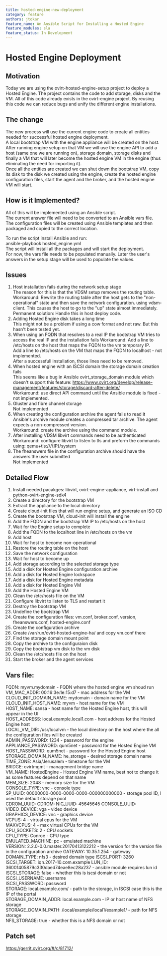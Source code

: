```yaml
---
title: hosted-engine-new-deployment
category: feature
authors: jtokar
feature_name: An Ansible Script for Installing a Hosted Engine
feature_modules: sla
feature_status: In Development 
---
```


# Hosted Engine Deployment 

## Motivation 

Today we are using the ovirt-hosted-engine-setup project to deploy a Hosted Engine. The project contains the code to add storage, 
disks and the VM. All of this code already exists in the ovirt-engine project. By reusing this code we can reduce bugs and unify
the different engine installations. 

## The change 

The new process will use the current engine code to create all entities needed for successful hosted engine deployment.   
A local bootstrap VM with the engine appliance will be created on the host. After running engine setup on that VM we will use the 
engine API to add a host (same one we are running on), storage domain, storage disks and finally a VM that will later become the 
hosted engine VM in the engine (thus eliminating the need for importing it).   
Once all the entities are created we can shut down the bootstrap VM, copy its disk to the disk we created using the engine, create the hosted engine configuration files, start the agent and the broker, and the hosted engine VM will start.   

## How is it Implemented?

All of this will be implemented using an Ansible script.  
The current answer file will need to be converted to an Ansible vars file.   
The configuration files will be created using Ansible templates and then packaged and copied to the correct location. 

To run the script install Ansible and run:   
    ansible-playbook hosted_engine.yml   
The script will install all the packages and will start the deployment.   
For now, the vars file needs to be populated manually. Later the user's answers in the setup stage will be used to populate the values. 

## Issues

1. Host installation fails during the network setup stage  
   The reason for this is that the VDSM setup removes the routing table.   
   Workaround: Rewrite the routing table after the host gets to the "non-operational" state and then save the network    configuration. 
   using vdsm-client. This causes the host to go to the "up" state almost immediately.   
   Permanent solution: Handle this in host deploy code.   
2. Adding Hosted Engine disk takes a long time   
   This might not be a problem if using a cow format and not raw. But this hasn't been tested yet.   
3. When using an FQDN that resolves to a real IP the bootstrap VM tries to access the real IP and the installation fails 
   Workaround: Add a line to /etc/hosts on the host that maps the FQDN to the vm temporary IP.  
               Add a line to /etc/hosts on the VM that maps the FQDN to localhost - not implemented.   
   After a successfull installation, those lines need to be removed.   
4. When hosted engine with an ISCSI domain the storage domain creation fails  
   This seems like a bug in Ansible ovirt_storage_domain module which doesn't support this feature: 
   https://www.ovirt.org/develop/release-management/features/storage/discard-after-delete/  
   Workaround: use direct API command until the Ansible module is fixed - not implemented.   
5. Gluster and fibre channel storage  
   Not implemented   
6. When creating the configuration archive the agent fails to read it  
   Ansible's archive module creates a compressed tar archive. The agent expects a non-compressed version.   
   Workaround: create the archive using the command module.    
7. After installing VDSM libvirt commands need to be authenticated  
   Workaround: configure libvirt to listen to tls and preform the commands using: qemu+tls:///{IP}/system
8. The fheanswers file in the configuration archive should have the answers the user submitted   
   Not implemented

## Detailed Flow

1. Install needed pacakges: libvirt, ovirt-engine-appliance, virt-install and python-ovirt-engine-sdk4
2. Create a directory for the bootstrap VM 
3. Extract the appliance to the local directory
4. Create cloud-init files that will run engine setup, and generate an ISO CD 
5. Create the bootstrap VM, cloud-init will install the engine
6. Add the FQDN and the bootstrap VM IP to /etc/hosts on the host
7. Wait for the Engine setup to complete
8. Add the FQDN to the localhost line in /etc/hosts on the vm 
9. Add host 
10. Wait for host to become non-operational
11. Restore the routing table on the host
12. Save the network configuration 
13. Wait for host to become up
14. Add storage according to the selected storage type 
15. Add a disk for Hosted Engine configuration archive 
16. Add a disk for Hosted Engine lockspace
17. Add a disk for Hosted Engine metadata
18. Add a disk for Hosted Engine VM 
19. Add the Hosted Engine VM
20. Clean the /etc/hosts file on the VM
21. Configure libvirt to listen to TLS and restart it
23. Destroy the bootstrap VM 
23. Undefine the bootstrap VM
24. Create the configuration files: vm.conf, broker.conf, version, fheanswers.conf, hosted-engine.conf
25. Create the configuration archive 
26. Create /var/run/ovirt-hosted-engine-ha/ and copy vm.conf there  
27. Find the storage domain mount point 
28. Copy the archive to the configuraion disk 
29. Copy the bootstrap vm disk to the vm disk
30. Clean the /etc/hosts file on the host
31. Start the broker and the agent services  

## Vars file: 

FQDN: myvm.mydomain - FQDN where the hosted engine vm shoud run   
VM_MAC_ADDR: 00:16:3e:1e:15:d7 - mac address for the VM   
CLOUD_INIT_DOMAIN_NAME: mydomain - domain name for the VM  
CLOUD_INIT_HOST_NAME: myvm - host name for the VM   
HOST_NAME: sansa - host name for the Hosted Engine host, this will appear in the UI  
HOST_ADDRESS: local.example.local1.com - host address for the Hosted Engine host  
LOCAL_VM_DIR: /usr/localvm - the local directory on the host where the all the configuration files will be created   
ADMIN_PASSWORD: 1234 - password for the engine   
APPLIANCE_PASSWORD: qum5net - password for the Hosted Engine VM   
HOST_PASSWORD: qum5net - password for the Hosted Engine host   
STORAGE_DOMAIN_NAME: he_storage - desired storage domain name   
TIME_ZONE: Asia/Jerusalem - timezone for the VM   
BRIDGE: ovirtmgmt - management bridge name   
VM_NAME: HostedEngine - Hosted Engine VM name, best not to change it as some features depend on that name   
MEM_SIZE: 2048 - memory size for the VM  
CONSOLE_TYPE: vnc - console type   
SP_UUID: 00000000-0000-0000-0000-000000000000 - storage pool ID, I used the default storage pool   
CDROM_UUID:
CDROM:
NIC_UUID: 45645645 
CONSOLE_UUID:
VIDEO_DEVICE: vga - video device   
GRAPHICS_DEVICE: vnc - graphics device  
VCPUS: 4 - virtual cpus for the VM  
MAXVCPUS: 4 - max virtual CPUs for the VM   
CPU_SOCKETS: 2 - CPU sockets   
CPU_TYPE: Conroe - CPU type   
EMULATED_MACHINE: pc  - emulated machine   
VERSION: 2.2.0-0.0.master.20170413122212 - the version for the version file in the configuration archive
GATEWAY: 10.35.1.254 - gateway 
DOMAIN_TYPE: nfs3 - desired domain type 
ISCSI_PORT: 3260 
ISCSI_TARGET: iqn.2017-10.com.example
LUN_ID: 36001405879c330daed74eae8ec28a237 - ansible module requires lun id   
ISCSI_STORAGE: false - whether this is iscsi domain or not      
ISCSI_USERNAME: username  
ISCSI_PASSWORD: password  
STORAGE: local.example.com/ - path to the storage, in ISCSI case this is the IP of the portal     
STORAGE_DOMAIN_ADDR: local.example.com - IP or host name of NFS storage     
STORAGE_DOMAIN_PATH: /local/example/local1/example1/ - path for NFS storage    
NFS_STORAGE: true - whether this is a NFS domain or not   

## Patch set
https://gerrit.ovirt.org/#/c/81712/







